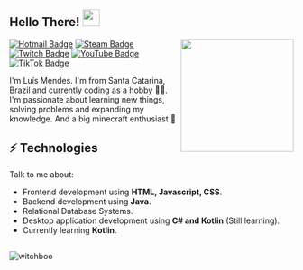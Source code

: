 
<h2> Hello There! <img src="https://i.imgur.com/1EbrBcz.gif" width="30px"></h2>

<img align='right' src='https://user-images.githubusercontent.com/5713670/87202985-820dcb80-c2b6-11ea-9f56-7ec461c497c3.gif' width='200"'>

[![Hotmail Badge](https://img.shields.io/badge/Microsoft_Outlook-0078D4?style=for-the-badge&logo=microsoft-outlook&logoColor=white&link=mailto:soconfirmo@hotmail.com)](mailto:soconfirmo@hotmail.com)
[![Steam Badge](https://img.shields.io/badge/steam-%23000000.svg?style=for-the-badge&logo=steam&logoColor=white)](https://steamcommunity.com/id/witchboo/)
[![Twitch Badge](https://img.shields.io/badge/Twitch-9146FF?style=for-the-badge&logo=twitch&logoColor=white)](https://twitch.tv/bruxaboo)
[![YouTube Badge](https://img.shields.io/badge/YouTube-FF0000?style=for-the-badge&logo=youtube&logoColor=white)](https://youtube.com/@WitchBoo)
[![TikTok Badge](https://img.shields.io/badge/TikTok-000000?style=for-the-badge&logo=tiktok&logoColor=white)](https://tiktok.com/@witchboo)

I'm Luís Mendes. I'm from Santa Catarina, Brazil and currently coding as a hobby 👨‍💻. I'm passionate about learning new things, solving problems and expanding my knowledge. And a big minecraft enthusiast 🧱

## ⚡ Technologies
Talk to me about:
- Frontend development using **HTML, Javascript, CSS**.
- Backend development using **Java**.
- Relational Database Systems.
- Desktop application development using **C# and Kotlin** (Still learning).
- Currently learning **Kotlin**.
##
<img align="center" src="https://github-readme-stats.vercel.app/api?username=witchboo&count_private=true&show_icons=true&locale=en" alt="witchboo" />
